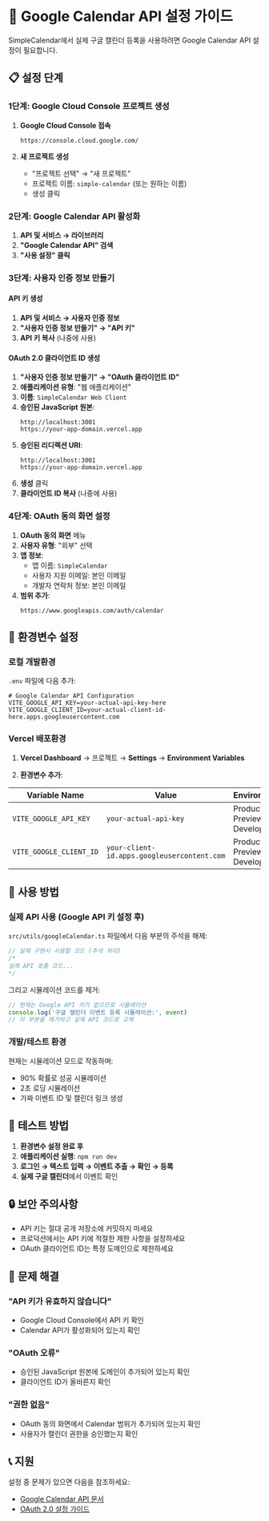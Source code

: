 # 🔑 Google Calendar API 설정 가이드

SimpleCalendar에서 실제 구글 캘린더 등록을 사용하려면 Google Calendar API 설정이 필요합니다.

## 📋 설정 단계

### 1단계: Google Cloud Console 프로젝트 생성

1. **Google Cloud Console 접속**
   ```
   https://console.cloud.google.com/
   ```

2. **새 프로젝트 생성**
   - "프로젝트 선택" → "새 프로젝트"
   - 프로젝트 이름: `simple-calendar` (또는 원하는 이름)
   - 생성 클릭

### 2단계: Google Calendar API 활성화

1. **API 및 서비스 → 라이브러리**
2. **"Google Calendar API" 검색**
3. **"사용 설정" 클릭**

### 3단계: 사용자 인증 정보 만들기

#### API 키 생성
1. **API 및 서비스 → 사용자 인증 정보**
2. **"사용자 인증 정보 만들기" → "API 키"**
3. **API 키 복사** (나중에 사용)

#### OAuth 2.0 클라이언트 ID 생성
1. **"사용자 인증 정보 만들기" → "OAuth 클라이언트 ID"**
2. **애플리케이션 유형**: "웹 애플리케이션"
3. **이름**: `SimpleCalendar Web Client`
4. **승인된 JavaScript 원본**:
   ```
   http://localhost:3001
   https://your-app-domain.vercel.app
   ```
5. **승인된 리디렉션 URI**:
   ```
   http://localhost:3001
   https://your-app-domain.vercel.app
   ```
6. **생성** 클릭
7. **클라이언트 ID 복사** (나중에 사용)

### 4단계: OAuth 동의 화면 설정

1. **OAuth 동의 화면** 메뉴
2. **사용자 유형**: "외부" 선택
3. **앱 정보**:
   - 앱 이름: `SimpleCalendar`
   - 사용자 지원 이메일: 본인 이메일
   - 개발자 연락처 정보: 본인 이메일
4. **범위 추가**:
   ```
   https://www.googleapis.com/auth/calendar
   ```

## 🔧 환경변수 설정

### 로컬 개발환경

`.env` 파일에 다음 추가:

```env
# Google Calendar API Configuration
VITE_GOOGLE_API_KEY=your-actual-api-key-here
VITE_GOOGLE_CLIENT_ID=your-actual-client-id-here.apps.googleusercontent.com
```

### Vercel 배포환경

1. **Vercel Dashboard** → 프로젝트 → **Settings** → **Environment Variables**

2. **환경변수 추가**:

| Variable Name | Value | Environment |
|---------------|-------|-------------|
| `VITE_GOOGLE_API_KEY` | `your-actual-api-key` | Production, Preview, Development |
| `VITE_GOOGLE_CLIENT_ID` | `your-client-id.apps.googleusercontent.com` | Production, Preview, Development |

## 🚀 사용 방법

### 실제 API 사용 (Google API 키 설정 후)

`src/utils/googleCalendar.ts` 파일에서 다음 부분의 주석을 해제:

```typescript
// 실제 구현시 사용할 코드 (주석 처리)
/*
실제 API 호출 코드...
*/
```

그리고 시뮬레이션 코드를 제거:

```typescript
// 현재는 Google API 키가 없으므로 시뮬레이션
console.log('구글 캘린더 이벤트 등록 시뮬레이션:', event)
// 이 부분을 제거하고 실제 API 코드로 교체
```

### 개발/테스트 환경

현재는 시뮬레이션 모드로 작동하며:
- 90% 확률로 성공 시뮬레이션
- 2초 로딩 시뮬레이션
- 가짜 이벤트 ID 및 캘린더 링크 생성

## 📱 테스트 방법

1. **환경변수 설정 완료 후**
2. **애플리케이션 실행**: `npm run dev`
3. **로그인 → 텍스트 입력 → 이벤트 추출 → 확인 → 등록**
4. **실제 구글 캘린더**에서 이벤트 확인

## 🔒 보안 주의사항

- API 키는 절대 공개 저장소에 커밋하지 마세요
- 프로덕션에서는 API 키에 적절한 제한 사항을 설정하세요
- OAuth 클라이언트 ID는 특정 도메인으로 제한하세요

## 🐛 문제 해결

### "API 키가 유효하지 않습니다"
- Google Cloud Console에서 API 키 확인
- Calendar API가 활성화되어 있는지 확인

### "OAuth 오류"
- 승인된 JavaScript 원본에 도메인이 추가되어 있는지 확인
- 클라이언트 ID가 올바른지 확인

### "권한 없음"
- OAuth 동의 화면에서 Calendar 범위가 추가되어 있는지 확인
- 사용자가 캘린더 권한을 승인했는지 확인

## 📞 지원

설정 중 문제가 있으면 다음을 참조하세요:
- [Google Calendar API 문서](https://developers.google.com/calendar/api)
- [OAuth 2.0 설정 가이드](https://developers.google.com/identity/protocols/oauth2)
